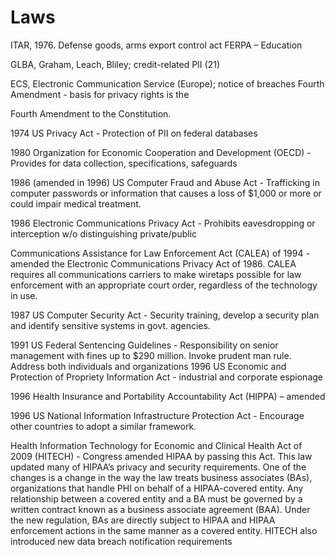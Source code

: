 # Laws

ITAR, 1976. Defense goods, arms export control act FERPA – Education&#x20;

GLBA, Graham, Leach, Bliley; credit-related PII (21)&#x20;

ECS, Electronic Communication Service (Europe); notice of breaches Fourth Amendment - basis for privacy rights is the

Fourth Amendment to the Constitution.&#x20;

1974 US Privacy Act - Protection of PII on federal databases&#x20;

1980 Organization for Economic Cooperation and Development (OECD) - Provides for data collection, specifications, safeguards&#x20;

1986 (amended in 1996) US Computer Fraud and Abuse Act - Trafficking in computer passwords or information that causes a loss of $1,000 or more or could impair medical treatment.&#x20;

1986 Electronic Communications Privacy Act - Prohibits eavesdropping or interception w/o distinguishing private/public&#x20;

Communications Assistance for Law Enforcement Act (CALEA) of 1994 - amended the Electronic Communications Privacy Act of 1986. CALEA requires all communications carriers to make wiretaps possible for law enforcement with an appropriate court order, regardless of the technology in use.&#x20;

1987 US Computer Security Act - Security training, develop a security plan and identify sensitive systems in govt. agencies.&#x20;

1991 US Federal Sentencing Guidelines - Responsibility on senior management with fines up to $290 million. Invoke prudent man rule. Address both individuals and organizations 1996 US Economic and Protection of Propriety Information Act - industrial and corporate espionage&#x20;

1996 Health Insurance and Portability Accountability Act (HIPPA) – amended&#x20;

1996 US National Information Infrastructure Protection Act - Encourage other countries to adopt a similar framework.&#x20;

Health Information Technology for Economic and Clinical Health Act of 2009 (HITECH) - Congress amended HIPAA by passing this Act. This law updated many of HIPAA’s privacy and security requirements. One of the changes is a change in the way the law treats business associates (BAs), organizations that handle PHI on behalf of a HIPAA-covered entity. Any relationship between a covered entity and a BA must be governed by a written contract known as a business associate agreement (BAA). Under the new regulation, BAs are directly subject to HIPAA and HIPAA enforcement actions in the same manner as a covered entity. HITECH also introduced new data breach notification requirements

